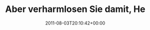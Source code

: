 ---
retweeted: false
source: <a href="http://itunes.apple.com/us/app/twitter/id409789998?mt=12" rel="nofollow">Twitter
  for Mac</a>
entities:
  hashtags: []
  symbols: []
  user_mentions:
  - name: Malte Welding
    screen_name: maltewelding
    indices:
    - '34'
    - '47'
    id_str: '6274082'
    id: '6274082'
  urls: []
display_text_range:
- '0'
- '81'
favorite_count: '0'
id_str: '98848287783784448'
truncated: false
retweet_count: '0'
id: '98848287783784448'
created_at: Wed Aug 03 20:10:42 +0000 2011
favorited: false
full_text: Aber verharmlosen Sie damit, Herr [@maltewelding](https://twitter.com/maltewelding),
  verharmlosen Sie damit nicht ...
lang: de
tags:
- pesos:twitter
date: '2011-08-03T20:10:42+00:00'
src: https://twitter.com/bascht/status/98848287783784448
original_url: https://twitter.com/bascht/status/98848287783784448
type: twitter_tweet
text: Aber verharmlosen Sie damit, Herr [@maltewelding](https://twitter.com/maltewelding),
  verharmlosen Sie damit nicht ...
title: Aber verharmlosen Sie damit, He

---